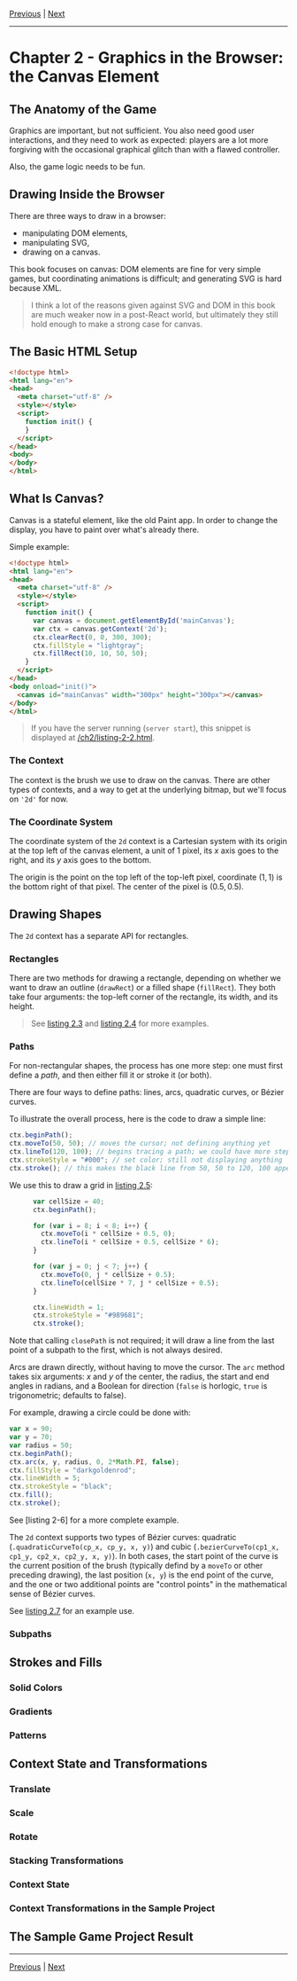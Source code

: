 [Previous](./Chapter1.md) | [Next](./Chapter3.md)

<hr>

# Chapter 2 - Graphics in the Browser: the Canvas Element

## The Anatomy of the Game

Graphics are important, but not sufficient. You also need good user
interactions, and they need to work as expected: players are a lot more
forgiving with the occasional graphical glitch than with a flawed controller.

Also, the game logic needs to be fun.

## Drawing Inside the Browser

There are three ways to draw in a browser:

- manipulating DOM elements,
- manipulating SVG,
- drawing on a canvas.

This book focuses on canvas: DOM elements are fine for very simple games, but
coordinating animations is difficult; and generating SVG is hard because XML.

> I think a lot of the reasons given against SVG and DOM in this book are much
> weaker now in a post-React world, but ultimately they still hold enough to
> make a strong case for canvas.

## The Basic HTML Setup

```html
<!doctype html>
<html lang="en">
<head>
  <meta charset="utf-8" />
  <style></style>
  <script>
    function init() {
    }
  </script>
</head>
<body>
</body>
</html>
```

## What Is Canvas?

Canvas is a stateful element, like the old Paint app. In order to change the
display, you have to paint over what's already there.

Simple example:

```html
<!doctype html>
<html lang="en">
<head>
  <meta charset="utf-8" />
  <style></style>
  <script>
    function init() {
      var canvas = document.getElementById('mainCanvas');
      var ctx = canvas.getContext('2d');
      ctx.clearRect(0, 0, 300, 300);
      ctx.fillStyle = "lightgray";
      ctx.fillRect(10, 10, 50, 50);
    }
  </script>
</head>
<body onload="init()">
  <canvas id="mainCanvas" width="300px" height="300px"></canvas>
</body>
</html>
```

> If you have the server running (`server start`), this snippet is displayed at
> [/ch2/listing-2-2.html](http://127.0.0.1:8080/ch2/listing-2-2.html).

### The Context

The context is the brush we use to draw on the canvas. There are other types of
contexts, and a way to get at the underlying bitmap, but we'll focus on `'2d'`
for now.

### The Coordinate System

The coordinate system of the `2d` context is a Cartesian system with its origin
at the top left of the canvas element, a unit of 1 pixel, its $x$ axis goes to
the right, and its $y$ axis goes to the bottom.

The origin is the point on the top left of the top-left pixel, coordinate $(1,
1)$ is the bottom right of that pixel. The center of the pixel is $(0.5, 0.5)$.

## Drawing Shapes

The `2d` context has a separate API for rectangles.

### Rectangles

There are two methods for drawing a rectangle, depending on whether we want to
draw an outline (`drawRect`) or a filled shape (`fillRect`). They both take
four arguments: the top-left corner of the rectangle, its width, and its
height.

> See [listing 2.3] and [listing 2.4] for more examples.

[listing 2.3]: http://127.0.0.1:8080/ch2/listing-2-3.html
[listing 2.4]: http://127.0.0.1:8080/ch2/listing-2-4.html

### Paths

For non-rectangular shapes, the process has one more step: one must first
define a _path_, and then either fill it or stroke it (or both).

There are four ways to define paths: lines, arcs, quadratic curves, or Bézier
curves.

To illustrate the overall process, here is the code to draw a simple line:

```javascript
ctx.beginPath();
ctx.moveTo(50, 50); // moves the cursor; not defining anything yet
ctx.lineTo(120, 100); // begins tracing a path; we could have more steps here
ctx.strokeStyle = "#000"; // set color; still not displaying anything
ctx.stroke(); // this makes the black line from 50, 50 to 120, 100 appear
```

We use this to draw a grid in [listing 2.5]:

```javascript
      var cellSize = 40;
      ctx.beginPath();

      for (var i = 8; i < 8; i++) {
        ctx.moveTo(i * cellSize + 0.5, 0);
        ctx.lineTo(i * cellSize + 0.5, cellSize * 6);
      }

      for (var j = 0; j < 7; j++) {
        ctx.moveTo(0, j * cellSize + 0.5);
        ctx.lineTo(cellSize * 7, j * cellSize + 0.5);
      }

      ctx.lineWidth = 1;
      ctx.strokeStyle = "#989681";
      ctx.stroke();
```

[listing 2.5]: http://127.0.0.1:8080/ch2/listing-2-5.html

Note that calling `closePath` is not required; it will draw a line from the
last point of a subpath to the first, which is not always desired.

Arcs are drawn directly, without having to move the cursor. The `arc` method
takes six arguments: $x$ and $y$ of the center, the radius, the start and end
angles in radians, and a Boolean for direction (`false` is horlogic, `true` is
trigonometric; defaults to false).

For example, drawing a circle could be done with:

```javascript
var x = 90;
var y = 70;
var radius = 50;
ctx.beginPath();
ctx.arc(x, y, radius, 0, 2*Math.PI, false);
ctx.fillStyle = "darkgoldenrod";
ctx.lineWidth = 5;
ctx.strokeStyle = "black";
ctx.fill();
ctx.stroke();
```

See [listing 2-6] for a more complete example.

[listing 2.6]: http://127.0.0.1:8080/ch2/listing-2-6.html

The `2d` context supports two types of Bézier curves: quadratic
(`.quadraticCurveTo(cp_x, cp_y, x, y)`) and cubic (`.bezierCurveTo(cp1_x,
cp1_y, cp2_x, cp2_y, x, y)`). In both cases, the start point of the curve is
the current position of the brush (typically defind by a `moveTo` or other
preceding drawing), the last position (`x, y`) is the end point of the curve,
and the one or two additional points are "control points" in the mathematical
sense of Bézier curves.

See [listing 2.7] for an example use.

[listing 2.7]: http://127.0.0.1:8080/bh2/listing-2-7.html

### Subpaths

## Strokes and Fills

### Solid Colors

### Gradients

### Patterns

## Context State and Transformations

### Translate

### Scale

### Rotate

### Stacking Transformations

### Context State

### Context Transformations in the Sample Project

## The Sample Game Project Result

<hr>

[Previous](./Chapter1.md) | [Next](./Chapter3.md)
